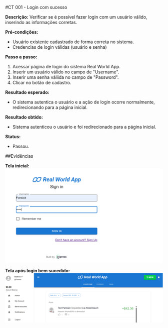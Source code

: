 #CT 001 - Login com sucesso

**Descrição:** Verificar se é possível fazer login com um usuário válido, inserindo as informações corretas.

**Pré-condições:** 
- Usuário existente cadastrado de forma correta no sistema.
- Credencias de login válidas (usuário e senha)

**Passo a passo:**

1. Acessar página de login do sistema Real World App.
2. Inserir um usuário válido no campo de "Username".
3. Inserir uma senha váliida no campo de "Password".
4. Clicar no botão de cadastro.

**Resultado esperado:**
- O sistema autentica o usuário e a ação de login ocorre normalmente, redirecionando para a página inicial.

**Resultado obtido:**
- Sistema autenticou o usuário e foi redirecionado para a página inicial.

**Status:**
- Passou.

##Evidências

**Tela inicial:**
![Tela de login](./Imagens/tela-login.png)

**Tela após login bem sucedido:**
![Página inicial](./Imagens/pagina-inicial-sucesso.png)

